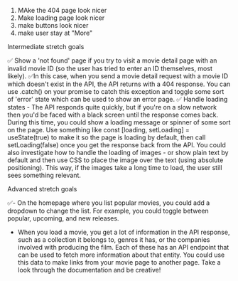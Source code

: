 1. MAke the 404 page look nicer
2. Make loading page look nicer
3. make buttons look nicer
4. make user stay at "More"

Intermediate stretch goals

✅ Show a 'not found' page if you try to visit a movie detail page with an invalid movie ID (so the user has tried to enter an ID themselves, most likely).
✅In this case, when you send a movie detail request with a movie ID which doesn't exist in the API, the API returns with a 404 response. You can use .catch() on your promise to catch this exception and toggle some sort of 'error' state which can be used to show an error page.
✅ Handle loading states - The API responds quite quickly, but if you're on a slow network then you'd be faced with a black screen until the response comes back. During this time, you could show a loading message or spinner of some sort on the page.
Use something like const [loading, setLoading] = useState(true) to make it so the page is loading by default, then call setLoading(false) once you get the response back from the API.
You could also investigate how to handle the loading of images - or show plain text by default and then use CSS to place the image over the text (using absolute positioning). This way, if the images take a long time to load, the user still sees something relevant.

Advanced stretch goals

✅- On the homepage where you list popular movies, you could add a dropdown to change the list. For example, you could toggle between popular, upcoming, and new releases.

- When you load a movie, you get a lot of information in the API response, such as a collection it belongs to, genres it has, or the companies involved with producing the film. Each of these has an API endpoint that can be used to fetch more information about that entity. You could use this data to make links from your movie page to another page. Take a look through the documentation and be creative!

